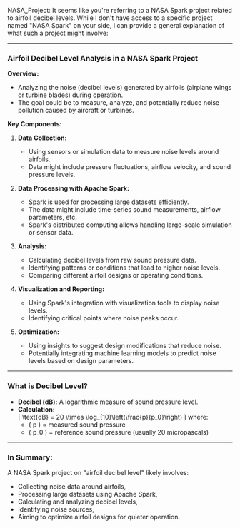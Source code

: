 NASA_Project:
It seems like you're referring to a NASA Spark project related to airfoil decibel levels. While I don't have access to a specific project named "NASA Spark" on your side, I can provide a general explanation of what such a project might involve:

---

### Airfoil Decibel Level Analysis in a NASA Spark Project

**Overview:**
- Analyzing the noise (decibel levels) generated by airfoils (airplane wings or turbine blades) during operation.
- The goal could be to measure, analyze, and potentially reduce noise pollution caused by aircraft or turbines.

**Key Components:**

1. **Data Collection:**
   - Using sensors or simulation data to measure noise levels around airfoils.
   - Data might include pressure fluctuations, airflow velocity, and sound pressure levels.

2. **Data Processing with Apache Spark:**
   - Spark is used for processing large datasets efficiently.
   - The data might include time-series sound measurements, airflow parameters, etc.
   - Spark's distributed computing allows handling large-scale simulation or sensor data.

3. **Analysis:**
   - Calculating decibel levels from raw sound pressure data.
   - Identifying patterns or conditions that lead to higher noise levels.
   - Comparing different airfoil designs or operating conditions.

4. **Visualization and Reporting:**
   - Using Spark's integration with visualization tools to display noise levels.
   - Identifying critical points where noise peaks occur.

5. **Optimization:**
   - Using insights to suggest design modifications that reduce noise.
   - Potentially integrating machine learning models to predict noise levels based on design parameters.

---

### What is Decibel Level?
- **Decibel (dB):** A logarithmic measure of sound pressure level.
- **Calculation:**  
  \[
  \text{dB} = 20 \times \log_{10}\left(\frac{p}{p_0}\right)
  \]
  where:
  - \( p \) = measured sound pressure
  - \( p_0 \) = reference sound pressure (usually 20 micropascals)

---

### In Summary:
A NASA Spark project on "airfoil decibel level" likely involves:
- Collecting noise data around airfoils,
- Processing large datasets using Apache Spark,
- Calculating and analyzing decibel levels,
- Identifying noise sources,
- Aiming to optimize airfoil designs for quieter operation.
